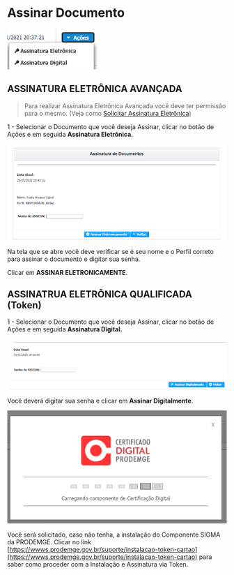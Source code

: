 # Assinar Documento

![Assinatura Eletr&#xF4;nica](../.gitbook/assets/processo_eletronico_assinatura.png)

## ASSINATURA ELETRÔNICA AVANÇADA

> Para realizar Assinatura Eletrônica Avançada você deve ter permissão para o mesmo. \(Veja como [Solicitar Assinatura Eletrônica](solicitar-assinatura-eletronica.md)\)

1 - Selecionar o Documento que você deseja Assinar, clicar no botão de Ações e em seguida **Assinatura Eletrônica.**

![Assinatura Eletr&#xF4;nica](../.gitbook/assets/processo_eletronico_assinatura_eletronica_avancada_beneficiario.png)

Na tela que se abre você deve verificar se é seu nome e o Perfil correto para assinar o documento e digitar sua senha.

Clicar em **ASSINAR ELETRONICAMENTE**.





## ASSINATRUA ELETRÔNICA QUALIFICADA \(Token\)

1 - Selecionar o Documento que você deseja Assinar, clicar no botão de Ações e em seguida **Assinatura Digital.**

![](../.gitbook/assets/processo_eletronico_assinatura_digital_token.png)

Você deverá digitar sua senha e clicar em **Assinar Digitalmente**.

![](../.gitbook/assets/processo_eletronico_assinatura_digital_token_chamando_certificacao-digital.png)

Você será solicitado, caso não tenha, a instalação do Componente SIGMA da PRODEMGE. Clicar no link [https://wwws.prodemge.gov.br/suporte/instalacao-token-cartao](https://wwws.prodemge.gov.br/suporte/instalacao-token-cartao) para saber como proceder com a Instalação e Assinatura via Token.

